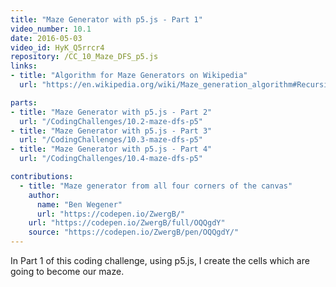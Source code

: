 ```yaml
---
title: "Maze Generator with p5.js - Part 1"
video_number: 10.1
date: 2016-05-03
video_id: HyK_Q5rrcr4
repository: /CC_10_Maze_DFS_p5.js
links:
- title: "Algorithm for Maze Generators on Wikipedia"  
  url: "https://en.wikipedia.org/wiki/Maze_generation_algorithm#Recursive_backtracker"

parts:
- title: "Maze Generator with p5.js - Part 2"
  url: "/CodingChallenges/10.2-maze-dfs-p5"
- title: "Maze Generator with p5.js - Part 3"
  url: "/CodingChallenges/10.3-maze-dfs-p5"  
- title: "Maze Generator with p5.js - Part 4"
  url: "/CodingChallenges/10.4-maze-dfs-p5"  

contributions:
  - title: "Maze generator from all four corners of the canvas"
    author:
      name: "Ben Wegener"
      url: "https://codepen.io/ZwergB/"
    url: "https://codepen.io/ZwergB/full/OQQgdY"
    source: "https://codepen.io/ZwergB/pen/OQQgdY/"  
---
```


In Part 1 of this coding challenge, using p5.js, I create the cells which are going to become our maze.
